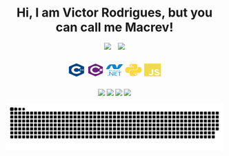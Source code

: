 <div class='container'align='center'>
  
# Hi, I am Victor Rodrigues, but you can call me Macrev!
  
  <img height=180em align=top class="img" src="https://readmestats.999857.xyz/api?username=v-macrev&count_private=true&include_all_commits=true&theme=gotham" /> &nbsp;&nbsp;
  <img height=180em align=top class="img" src="https://readmestats.999857.xyz/api/top-langs/?username=v-macrev&layout=compact&langs_count=8&card_width=265&theme=gotham" />
  
  
  <div style="display: inline_block"><br>
    <img align="center" alt="CPlusPlus" height="30" width="40" src="https://raw.githubusercontent.com/devicons/devicon/master/icons/cplusplus/cplusplus-plain.svg">
    <img align="center" alt="Csharp" height="30" width="40" src="https://raw.githubusercontent.com/devicons/devicon/master/icons/csharp/csharp-plain.svg">
    <img align="center" alt=".NET" height="30" width="40" src="https://raw.githubusercontent.com/devicons/devicon/master/icons/dot-net/dot-net-plain-wordmark.svg">
    <img align="center" alt="Python" height="30" width="40" src="https://raw.githubusercontent.com/devicons/devicon/master/icons/python/python-plain.svg">
    <img align="center" alt="JS" height="30" width="40" src="https://raw.githubusercontent.com/devicons/devicon/master/icons/javascript/javascript-plain.svg">
    <!--<img align="center" alt="HTML" height="30" width="40" src="https://raw.githubusercontent.com/devicons/devicon/master/icons/html5/html5-plain.svg">
    <img align="center" alt="CSS" height="30" width="40" src="https://raw.githubusercontent.com/devicons/devicon/master/icons/css3/css3-plain.svg">-->
  </div>
  
  ##
   
  <div> 
    <a href="https://www.linkedin.com/in/victor-macrev" target="_blank"><img src="https://img.shields.io/badge/-LinkedIn-%230077B5?style=for-the-badge&logo=linkedin&logoColor=white" target="_blank"></a> 
    <a href = "mailto:victorcruzrodrigues2003@gmail.com"><img src="https://img.shields.io/badge/-Gmail-%23333?style=for-the-badge&logo=gmail&logoColor=white" target="_blank"></a>
    <a href="https://instagram.com/v_macrev" target="_blank"><img src="https://img.shields.io/badge/-Instagram-%23E4405F?style=for-the-badge&logo=instagram&logoColor=white" target="_blank"></a>
   	<a href="https://twitter.com/Vik_Macrev" target="_blank"><img src="https://img.shields.io/badge/Twitter-7289DA?style=for-the-badge&logo=twitter&logoColor=white" target="_blank"></a>
    
  ![Snake animation](https://github.com/v-macrev/v-macrev/blob/output/github-contribution-grid-snake-dark.svg?palette=github-dark)
   
  </div>

</div>
  
